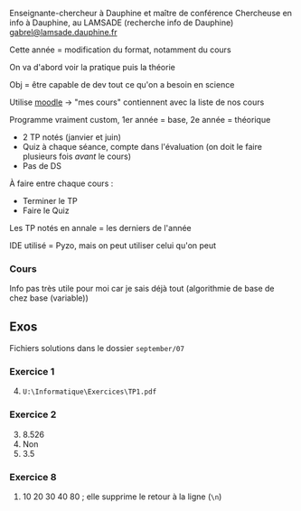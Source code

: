 Enseignante-chercheur à Dauphine et maître de conférence
Chercheuse en info à Dauphine, au LAMSADE (recherche info de Dauphine)
gabrel@lamsade.dauphine.fr

Cette année = modification du format, notamment du cours

On va d'abord voir la pratique puis la théorie

Obj = être capable de dev tout ce qu'on a besoin en science

Utilise [moodle](https://moodle.psl.eu/)
-> "mes cours" contiennent avec la liste de nos cours

Programme vraiment custom, 1er année = base, 2e année = théorique
- 2 TP notés (janvier et juin)
- Quiz à chaque séance, compte dans l'évaluation (on doit le faire plusieurs fois *avant* le cours)
- Pas de DS

À faire entre chaque cours :
- Terminer le TP
- Faire le Quiz

Les TP notés en annale = les derniers de l'année

IDE utilisé = Pyzo, mais on peut utiliser celui qu'on peut
### Cours
Info pas très utile pour moi car je sais déjà tout (algorithmie de base de chez base (variable))
## Exos
Fichiers solutions dans le dossier `september/07`
### Exercice 1
4. `U:\Informatique\Exercices\TP1.pdf`
### Exercice 2
3. 8.526
4. Non
5. 3.5
### Exercice 8
1. 10 20 30 40 80 ; elle supprime le retour à la ligne (`\n`)